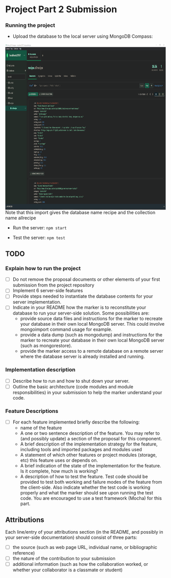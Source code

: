 # Project Part 2 Submission  

### Running the project

- Upload the database to the local server using MongoDB Compass: 

<img align="left" src="images\MongoDB_upload.png" alt="Database upload" width="958" height="522">
<br><br><br><br><br><br><br><br><br><br><br><br><br><br><br><br><br><br><br><br><br><br><br><br><br><br><br>

Note that this import gives the database name recipe and the collection name allrecipe

- Run the server: 
`npm start`  

- Test the server: 
`npm test`   

## TODO
### Explain how to run the project 
- [ ] Do not remove the proposal documents or other elements of your first submission from the project repository
- [ ] Implement 6 server-side features
- [ ] Provide steps needed to instantiate the database contents for your server implementation. 
- [ ] Indicate in your README how the marker is to reconstitute your database to run your server-side solution. Some possibilities are:
    - provide source data files and instructions for the marker to recreate your database in their own local MongoDB server. This could involve mongoimport command usage for example.
    - provide a data dump (such as mongodump) and instructions for the marker to recreate your database in their own local MongoDB server (such as mongorestore).
    - provide the marker access to a remote database on a remote server where the database server is already installed and running.

### Implementation description 
- [ ] Describe how to run and how to shut down your server. 
- [ ] Outline the basic architecture (code modules and module responsibilities) in your submission to help the marker understand your code.

### Feature Descriptions 

- [ ] For each feature implemented briefly describe the following:
    - name of the feature
    - A one or two sentence description of the feature. You may refer to (and possibly update) a section of the proposal for this component.
    - A brief description of the implementation strategy for the feature, including tools and imported packages and modules used
    - A statement of which other features or project modules (storage, etc) this feature uses or depends on.
    - A brief indication of the state of the implementation for the feature. Is it complete, how much is working?
    - A description of how to test the feature. Test code should be provided to test both working and failure modes of the feature from the client-side. Also indicate whether the test code is working properly and what the marker should see upon running the test code. You are encouraged to use a test framework (Mocha) for this part.

## Attributions
Each line/entry of your attributions section (in the README, and possibly in your server-side documentation) should consist of three parts: 
- [ ] the source (such as web page URL, individual name, or bibliographic reference)
- [ ] the nature of the contribution to your submission
- [ ] additional information (such as how the collaboration worked, or whether your collaborator is a classmate or student)